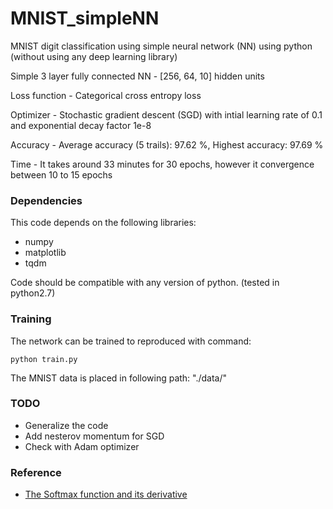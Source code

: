 # MNIST_simpleNN
MNIST digit classification using simple neural network (NN) using python (without using any deep learning library)

Simple 3 layer fully connected NN - [256, 64, 10] hidden units

Loss function - Categorical cross entropy loss

Optimizer - Stochastic gradient descent (SGD) with intial learning rate of 0.1 and exponential decay factor 1e-8

Accuracy - Average accuracy (5 trails): 97.62 %, Highest accuracy: 97.69 %

Time - It takes around 33 minutes for 30 epochs, however it convergence between 10 to 15 epochs

### Dependencies
This code depends on the following libraries:

- numpy
- matplotlib
- tqdm

Code should be compatible with any version of python. (tested in python2.7)

### Training

The network can be trained to reproduced with command:  
```
python train.py
```
The MNIST data is placed in following path: "./data/"

### TODO
- Generalize the code
- Add nesterov momentum for SGD
- Check with Adam optimizer

### Reference
- [The Softmax function and its derivative](https://eli.thegreenplace.net/2016/the-softmax-function-and-its-derivative/#)
